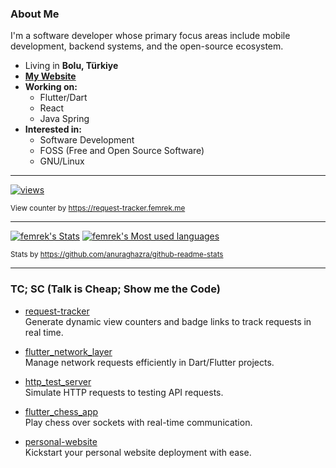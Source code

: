 ### About Me

I'm a software developer whose primary focus areas include mobile development, backend systems, and the open-source ecosystem.

- Living in **Bolu, Türkiye**
- [**My Website**][personal_website]
- **Working on:**
  - Flutter/Dart
  - React
  - Java Spring
- **Interested in:**
  - Software Development
  - FOSS (Free and Open Source Software)
  - GNU/Linux

---

[![views](https://request-tracker.femrek.me/api/subscriptions/request/badge/e398f913-d82f-4281-9d7a-348bdd824cad?label=Profile%20Views)](https://github.com/femrek)

<sup>View counter by https://request-tracker.femrek.me</sup>

---

[![femrek's Stats](https://githubstats.femrek.me/?username=femrek&theme=vue-dark&show_icons=true&hide_border=true&count_private=true&cache_seconds=60)](https://githubstats.femrek.me/?username=femrek&theme=vue-dark&show_icons=true&hide_border=true&count_private=true&cache_seconds=60)
[![femrek's Most used languages](https://githubstats.femrek.me/top-langs/?username=femrek&theme=vue-dark&show_icons=true&hide_border=true&count_private=true&layout=donut&cache_seconds=60)](https://githubstats.femrek.me/top-langs/?username=femrek&theme=vue-dark&show_icons=true&hide_border=true&count_private=true&layout=donut&cache_seconds=60)

<sup>Stats by https://github.com/anuraghazra/github-readme-stats</sup>

---

### TC; SC (Talk is Cheap; Show me the Code)

- [request-tracker][repo_request_tracker]  
  Generate dynamic view counters and badge links to track requests in real time.

- [flutter_network_layer][repo_flutter_network_layer]  
  Manage network requests efficiently in Dart/Flutter projects.

- [http_test_server][repo_http_test_server]  
  Simulate HTTP requests to testing API requests.

- [flutter_chess_app][repo_flutter_chess_app]  
  Play chess over sockets with real-time communication.

- [personal-website][repo_personal_website]  
  Kickstart your personal website deployment with ease.

[personal_website]: https://femrek.me
[repo_request_tracker]: https://github.com/femrek/request-tracker
[repo_flutter_network_layer]: https://github.com/femrek/flutter_network_layer
[repo_http_test_server]: https://github.com/femrek/http_test_server
[repo_flutter_chess_app]: https://github.com/femrek/flutter_chess_app
[repo_personal_website]: https://github.com/femrek/personal-website
